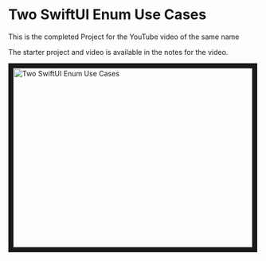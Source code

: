 # Two SwiftUI Enum Use Cases

This is the completed Project for the YouTube video of the same name

The starter project and video is available in the notes for the video.

<a href="http://www.youtube.com/watch?feature=player_embedded&v=bgaHzO7WAQ8
" target="_blank"><img src="http://img.youtube.com/vi/bgaHzO7WAQ8/0.jpg" 
alt="Two SwiftUI Enum Use Cases" width="480" height="360" border="10" /></a>

